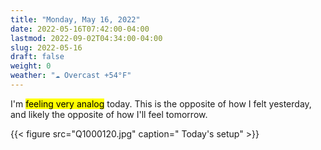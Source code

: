 ```yaml
---
title: "Monday, May 16, 2022"
date: 2022-05-16T07:42:00-04:00
lastmod: 2022-09-02T04:34:00-04:00
slug: 2022-05-16
draft: false
weight: 0
weather: "☁️ Overcast +54°F"
---
```


I'm <mark>feeling very analog</mark> today. This is the opposite of how I felt yesterday, and likely the opposite of how I'll feel tomorrow.

{{< figure src="Q1000120.jpg" caption=" Today's setup" >}}

[//]: # "Exported with love from a post written in Org mode"
[//]: # "- https://github.com/kaushalmodi/ox-hugo"
